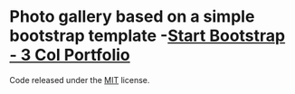 # Photo gallery based on a simple bootstrap template -[Start Bootstrap - 3 Col Portfolio](https://startbootstrap.com/template-overviews/3-col-portfolio/)

Code released under the [MIT](https://github.com/BlackrockDigital/startbootstrap-3-col-portfolio/blob/gh-pages/LICENSE) license.